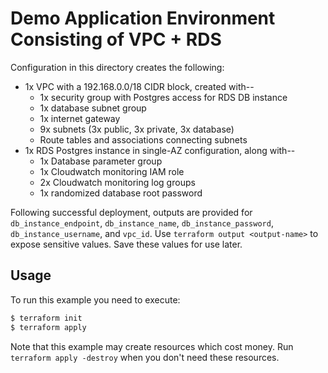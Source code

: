# Demo Application Environment Consisting of VPC + RDS

Configuration in this directory creates the following:

- 1x VPC with a 192.168.0.0/18 CIDR block, created with--
    - 1x security group with Postgres access for RDS DB instance
    - 1x database subnet group
    - 1x internet gateway
    - 9x subnets (3x public, 3x private, 3x database)
    - Route tables and associations connecting subnets
- 1x RDS Postgres instance in single-AZ configuration, along with--
    - 1x Database parameter group
    - 1x Cloudwatch monitoring IAM role
    - 2x Cloudwatch monitoring log groups
    - 1x randomized database root password

Following successful deployment, outputs are provided for `db_instance_endpoint`, `db_instance_name`, `db_instance_password`, `db_instance_username`, and `vpc_id`. Use `terraform output <output-name>` to expose sensitive values. Save these values for use later.

## Usage

To run this example you need to execute:

```bash
$ terraform init
$ terraform apply
```

Note that this example may create resources which cost money. Run `terraform apply -destroy` when you don't need these resources.